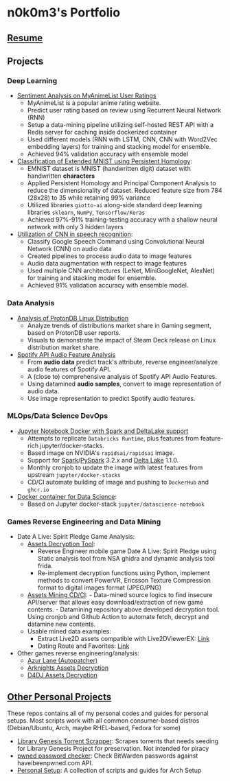 # n0k0m3's Portfolio

## [Resume](https://raw.githubusercontent.com/n0k0m3/resume/main/resume.pdf)

## Projects

### Deep Learning

- [Sentiment Analysis on MyAnimeList User Ratings](https://github.com/n0k0m3/rnn-mal-sentiment)
  - MyAnimeList is a popular anime rating website.
  - Predict user rating based on review using Recurrent Neural Network (RNN)
  - Setup a data-mining pipeline utilizing self-hosted REST API with a Redis server for caching inside dockerized container
  - Used different models (RNN with LSTM, CNN, CNN with Word2Vec embedding layers) for training and stacking model for ensemble.
  - Achieved 94% validation accuracy with ensemble model
- [Classification of Extended MNIST using Persistent Homology](https://colab.research.google.com/drive/18z161k3diYO6sNVBfiKH8uGqbrekxMPN?usp=sharing#scrollTo=0Y6rquBvdjEG):
  - EMNIST dataset is MNIST (handwritten digit) dataset with handwritten **characters**
  - Applied Persistent Homology and Principal Component Analysis to reduce the dimensionality of dataset. Reduced feature size from 784 (28x28) to 35 while retaining 99% variance
  - Utilized libraries `giotto-ai` along-side standard deep learning libraries `sklearn`, `NumPy`, `Tensorflow/Keras`
  - Achieved 97%-91% training-testing accuracy with a shallow neural network with only 3 hidden layers
- [Utilization of CNN in speech recognition](https://colab.research.google.com/drive/1KCJjwgW6VDlANLmXYTotatk2xux3nw0N?usp=sharing):
  - Classify Google Speech Command using Convolutional Neural Network (CNN) on audio data
  - Created pipelines to process audio data to image features
  - Audio data augmentation with respect to image features
  - Used multiple CNN architectures (LeNet, MiniGoogleNet, AlexNet) for training and stacking model for ensemble.
  - Achieved 91% validation accuracy with ensemble model.

### Data Analysis

- [Analysis of ProtonDB Linux Distribution](https://n0k0m3.github.io/Personal-Setup/ProtonDB_Analysis/analysis.html)
  - Analyze trends of distributions market share in Gaming segment, based on ProtonDB user reports.
  - Visuals to demonstrate the impact of Steam Deck release on Linux distribution market share.
- [Spotify API Audio Feature Analysis](https://github.com/n0k0m3/Spotify-API-Audio-Feature-Analysis)
  - From **audio data** predict track's attribute, reverse engineer/analyze audio features of Spotify API.
  - A (close to) comprehensive analysis of Spotify API Audio Features.
  - Using datamined **audio samples**, convert to image representation of audio data.
  - Use image representation to predict Spotify audio features.

### MLOps/Data Science DevOps

- [Jupyter Notebook Docker with Spark and DeltaLake support](https://github.com/n0k0m3/pyspark-notebook-deltalake-docker)
  - Attempts to replicate `Databricks Runtime`, plus features from feature-rich jupyter/docker-stacks.
  - Based image on NVIDIA's `rapidsai/rapidsai` image.
  - Support for [Spark](https://spark.apache.org/downloads.html)/[PySpark](https://spark.apache.org/docs/latest/api/python/) 3.2.x and [Delta Lake](https://delta.io/) 1.1.0.
  - Monthly cronjob to update the image with latest features from upstream `jupyter/docker-stacks`
  - CD/CI automate building of image and pushing to `DockerHub` and `ghcr.io`
- [Docker container for Data Science](https://github.com/n0k0m3/datascience-notebook-docker):
  - Based on Jupyter docker-stack `jupyter/datascience-notebook`

### Games Reverse Engineering and Data Mining

- Date A Live: Spirit Pledge Game Analysis:
  - [Assets Decryption Tool](https://github.com/n0k0m3/DALSP-Assets-Decryption-tool):
    - Reverse Engineer mobile game Date A Live: Spirit Pledge using Static analysis tool from NSA ghidra and dynamic analysis tool frida.
    - Re-implement decryption functions using Python, implement methods to convert PowerVR, Ericsson Texture Compression format to digital images format (JPEG/PNG)
  - [Assets Mining CD/CI](https://github.com/n0k0m3/DateALiveData): - Data-mined source logics to find insecure API/server that allows easy download/extraction of new game contents. - Datamining repository above developed decryption tool. Using cronjob
    and Github Action to automate fetch, decrypt and datamine new contents.
  - Usable mined data examples:
    - Extract Live2D assets compatible with Live2DViewerEX: [Link](https://github.com/n0k0m3/DALSP-Live2D)
    - Dating Route and Favorites: [Link](https://github.com/n0k0m3/DALSP-Dating-Routes-Dump)
- Other games reverse engineering/analysis:
  - [Azur Lane (Autopatcher)](https://github.com/n0k0m3/Azur-Lane-Scripts-Autopatcher)
  - [Arknights Assets Decryption](https://github.com/n0k0m3/Arknights-Lua-Decrypter)
  - [D4DJ Assets Decryption](https://github.com/n0k0m3/D4DJ)

## [Other Personal Projects](https://n0k0m3.github.io/Personal-Setup/)

These repos contains all of my personal codes and guides for personal setups. Most scripts work with all common consumer-based distros (Debian/Ubuntu, Arch, maybe RHEL-based, Fedora for some)

- [Library Genesis Torrent Scrapper](https://github.com/n0k0m3/Personal-Setup/blob/main/Libgen_torrent_scrape/scraping.py): Scrapes torrents that needs seeding for Library Genesis Project for preservation. Not intended for piracy
- [pwned password checker](https://github.com/n0k0m3/bitwarden-haveibeenpwned): Check BitWarden passwords against haveibeenpwned.com API.
- [Personal Setup](https://n0k0m3.github.io/Personal-Setup/): A collection of scripts and guides for Arch Setup